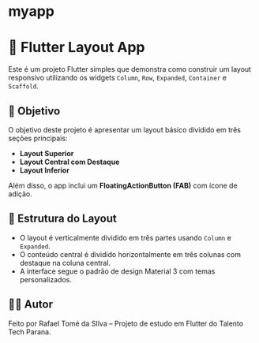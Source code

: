 # myapp

# 📱 Flutter Layout App

Este é um projeto Flutter simples que demonstra como construir um layout responsivo utilizando os widgets `Column`, `Row`, `Expanded`, `Container` e `Scaffold`.

## 🎯 Objetivo

O objetivo deste projeto é apresentar um layout básico dividido em três seções principais:
- **Layout Superior**
- **Layout Central com Destaque**
- **Layout Inferior**

Além disso, o app inclui um **FloatingActionButton (FAB)** com ícone de adição.

## 🧱 Estrutura do Layout

- O layout é verticalmente dividido em três partes usando `Column` e `Expanded`.
- O conteúdo central é dividido horizontalmente em três colunas com destaque na coluna central.
- A interface segue o padrão de design Material 3 com temas personalizados.

## 🧑‍💻 Autor
Feito por Rafael Tomé da SIlva – Projeto de estudo em Flutter do Talento Tech Parana.
